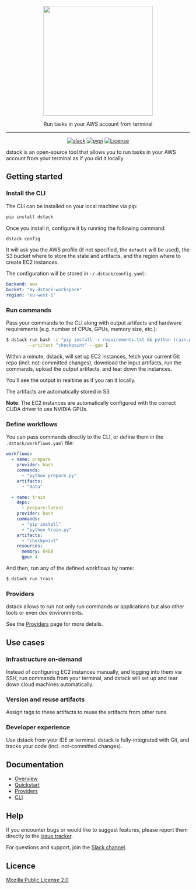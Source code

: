 <div align="center">
<img src="https://raw.githubusercontent.com/dstackai/dstack/master/docs/assets/logo.svg" width="300px"/>    

Run tasks in your AWS account from terminal
______________________________________________________________________

[![slack](https://img.shields.io/badge/chat-on%20slack-e01563)](https://join.slack.com/t/dstackai/shared_invite/zt-xdnsytie-D4qU9BvJP8vkbkHXdi6clQ)
[![pypi](https://badge.fury.io/py/dstack.svg)](https://badge.fury.io/py/dstack)
[![License](https://img.shields.io/badge/licence-MPL%202.0-blue)](LICENSE)

[//]: # ([![twitter]&#40;https://img.shields.io/twitter/follow/dstackai.svg?style=social&label=Follow&#41;]&#40;https://twitter.com/dstackai&#41;)

</div>

dstack is an open-source tool that allows you to run tasks 
in your AWS account from your terminal as if you did it locally.

## Getting started

### Install the CLI

The CLI can be installed on your local machine via pip:

```bash
pip install dstack
```

Once you install it, configure it by running the following command:

```bash
dstack config
```

It will ask you the AWS profile (if not specified, the `default` will be used), the S3 bucket 
where to store the state and artifacts, and the region where to create EC2 instances.

The configuration will be stored in `~/.dstack/config.yaml`:

```yaml
backend: aws
bucket: "my-dstack-workspace"
region: "eu-west-1"
```

### Run commands

Pass your commands to the CLI along with output artifacts and hardware requirements (e.g. number of CPUs, GPUs, memory size, etc.):

```bash
$ dstack run bash -c "pip install -r requirements.txt && python train.py" \
        --artifact "checkpoint" --gpu 1
```

Within a minute, dstack, will set up EC2 instances, fetch your current
Git repo (incl. not-committed changes), download the input artifacts,
run the commands, upload the output artifacts, and tear down the instances.

You'll see the output in realtime as if you ran it locally.

The artifacts are automatically stored in S3.

**Note**: The EC2 instances are automatically configured with the correct CUDA driver to use NVIDIA GPUs.

### Define workflows

You can pass commands directly to the CLI, or define them in the
`.dstack/workflows.yaml` file:

```yaml
workflows:
  - name: prepare
    provider: bash
    commands: 
      - "python prepare.py"
    artifacts: 
      - "data"

  - name: train
    deps:
      - prepare:latest
    provider: bash
    commands: 
      - "pip install"
      - "python train.py"
    artifacts: 
      - "checkpoint"
    resources:
      memory: 64GB
      gpu: 4
```

And then, run any of the defined workflows by name:

```bash
$ dstack run train
```

### Providers

dstack allows to run not only run commands or applications but also other tools
or even dev environments. 

See the [Providers](https://docs.dstack.ai/providers/) page 
for more details.

## Use cases

### Infrastructure on-demand

Instead of configuring EC2 instances manually, and logging into them via SSH, run commands from your terminal, and dstack will set up and tear down cloud machines automatically.
 
### Version and reuse artifacts 

Assign tags to these artifacts to reuse the artifacts from other runs. 

### Developer experience

Use dstack from your IDE or terminal. 
dstack is fully-integrated with Git, and tracks your code (incl. not-committed changes).

## Documentation

- [Overview](https://docs.dstack.ai)
- [Quickstart](https://docs.dstack.ai/quickstart)
- [Providers](https://docs.dstack.ai/providers)
- [CLI](https://docs.dstack.ai/cli)

## Help

If you encounter bugs or would like to suggest features, please report them directly 
to the [issue tracker](https://github.com/dstackai/dstack/issues).

For questions and support, join the [Slack channel](https://join.slack.com/t/dstackai/shared_invite/zt-xdnsytie-D4qU9BvJP8vkbkHXdi6clQ).

## Licence

[Mozilla Public License 2.0](LICENSE.md)